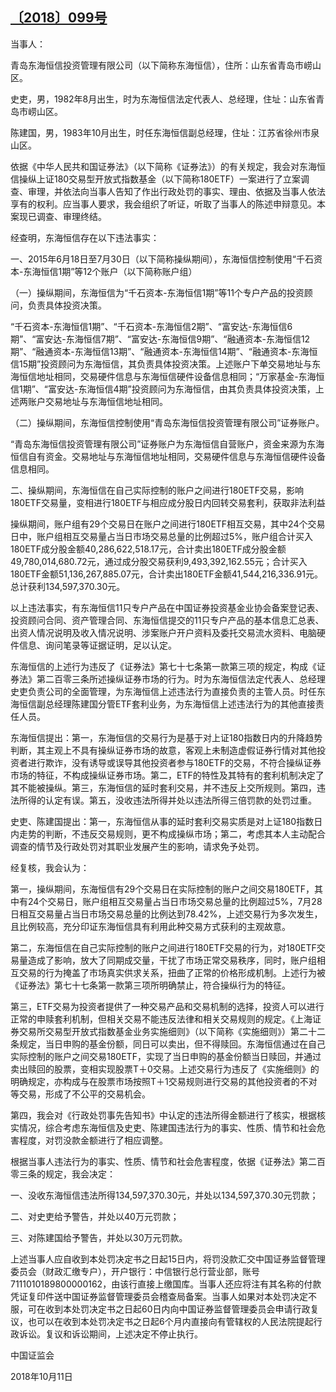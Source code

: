 ## [〔2018〕099号](http://www.csrc.gov.cn/pub/zjhpublic/G00306212/201810/t20181016_345326.htm)



当事人：

青岛东海恒信投资管理有限公司（以下简称东海恒信），住所：山东省青岛市崂山区。

史吏，男，1982年8月出生，时为东海恒信法定代表人、总经理，住址：山东省青岛市崂山区。

陈建国，男，1983年10月出生，时任东海恒信副总经理，住址：江苏省徐州市泉山区。

依据《中华人民共和国证券法》（以下简称《证券法》）的有关规定，我会对东海恒信操纵上证180交易型开放式指数基金（以下简称180ETF）一案进行了立案调查、审理，并依法向当事人告知了作出行政处罚的事实、理由、依据及当事人依法享有的权利。应当事人要求，我会组织了听证，听取了当事人的陈述申辩意见。本案现已调查、审理终结。

经查明，东海恒信存在以下违法事实：

一、2015年6月18日至7月30日（以下简称操纵期间），东海恒信控制使用“千石资本-东海恒信1期”等12个账户（以下简称账户组）

（一）操纵期间，东海恒信为“千石资本-东海恒信1期”等11个专户产品的投资顾问，负责具体投资决策。

“千石资本-东海恒信1期”、“千石资本-东海恒信2期”、“富安达-东海恒信6期”、“富安达-东海恒信7期”、“富安达-东海恒信9期”、“融通资本-东海恒信12期”、“融通资本-东海恒信13期”、“融通资本-东海恒信14期”、“融通资本-东海恒信15期”投资顾问为东海恒信，其负责具体投资决策。上述账户下单交易地址与东海恒信地址相同，交易硬件信息与东海恒信硬件设备信息相同；“万家基金-东海恒信1期”、“富安达-东海恒信4期”投资顾问为东海恒信，由其负责具体投资决策，上述两账户交易地址与东海恒信地址相同。

（二）操纵期间，东海恒信控制使用“青岛东海恒信投资管理有限公司”证券账户。

“青岛东海恒信投资管理有限公司”证券账户为东海恒信自营账户，资金来源为东海恒信自有资金。交易地址与东海恒信地址相同，交易硬件信息与东海恒信硬件设备信息相同。

二、操纵期间，东海恒信在自己实际控制的账户之间进行180ETF交易，影响180ETF交易量，变相进行180ETF与相应成分股日内回转交易套利，获取非法利益

操纵期间，账户组有29个交易日在账户之间进行180ETF相互交易，其中24个交易日中，账户组相互交易量占当日市场交易总量的比例超过5%，账户组合计买入180ETF成分股金额40,286,622,518.17元，合计卖出180ETF成分股金额49,780,014,680.72元，通过成分股交易获利9,493,392,162.55元；合计买入180ETF金额51,136,267,885.07元，合计卖出180ETF金额41,544,216,336.91元。总计获利134,597,370.30元。

以上违法事实，有东海恒信11只专户产品在中国证券投资基金业协会备案登记表、投资顾问合同、资产管理合同、东海恒信提交的11只专户产品的基本信息汇总表、出资人情况说明及收入情况说明、涉案账户开户资料及委托交易流水资料、电脑硬件信息、询问笔录等证据证明，足以认定。

东海恒信的上述行为违反了《证券法》第七十七条第一款第三项的规定，构成《证券法》第二百零三条所述操纵证券市场的行为。时为东海恒信法定代表人、总经理史吏负责公司的全面管理，为东海恒信上述违法行为直接负责的主管人员。时任东海恒信副总经理陈建国分管ETF套利业务，为东海恒信上述违法行为的其他直接责任人员。

东海恒信提出：第一，东海恒信的交易行为是基于对上证180指数日内的升降趋势判断，其主观上不具有操纵证券市场的故意，客观上未制造虚假证券行情对其他投资者进行欺诈，没有诱导或误导其他投资者参与180ETF的交易，不符合操纵证券市场的特征，不构成操纵证券市场。第二，ETF的特性及其特有的套利机制决定了其不能被操纵。第三，东海恒信的延时套利交易，并不违反上交所规则。第四，违法所得的认定有误。第五，没收违法所得并处以违法所得三倍罚款的处罚过重。

史吏、陈建国提出：第一，东海恒信从事的延时套利交易实质是对上证180指数日内走势的判断，不违反交易规则，更不构成操纵市场；第二，考虑其本人主动配合调查的情节及行政处罚对其职业发展产生的影响，请求免予处罚。

经复核，我会认为：

第一，操纵期间，东海恒信有29个交易日在实际控制的账户之间交易180ETF，其中有24个交易日，账户组相互交易量占当日市场交易总量的比例超过5%，7月28日相互交易量占当日市场交易总量的比例达到78.42%，上述交易行为多次发生，且比例较高，充分印证东海恒信具有利用此种交易方式获利的主观故意。

第二，东海恒信在自己实际控制的账户之间进行180ETF交易的行为，对180ETF交易量造成了影响，放大了同期成交量，干扰了市场正常交易秩序，同时，账户组相互交易的行为掩盖了市场真实供求关系，扭曲了正常的价格形成机制。上述行为被《证券法》第七十七条第一款第三项所明确禁止，符合操纵行为的特征。

第三，ETF交易为投资者提供了一种交易产品和交易机制的选择，投资人可以进行正常的申赎套利机制，但相关交易不能违反法律和相关交易规则的规定。《上海证券交易所交易型开放式指数基金业务实施细则》（以下简称《实施细则》）第二十二条规定，当日申购的基金份额，同日可以卖出，但不得赎回。东海恒信通过在自己实际控制的账户之间交易180ETF，实现了当日申购的基金份额当日赎回，并通过卖出赎回的股票，变相实现股票T＋0交易。上述交易行为违反了《实施细则》的明确规定，亦构成与在股票市场按照T＋1交易规则进行交易的其他投资者的不对等交易，形成了不公平的交易机会。

第四，我会对《行政处罚事先告知书》中认定的违法所得金额进行了核实，根据核实情况，综合考虑东海恒信及史吏、陈建国违法行为的事实、性质、情节和社会危害程度，对罚没款金额进行了相应调整。

根据当事人违法行为的事实、性质、情节和社会危害程度，依据《证券法》第二百零三条的规定，我会决定：

一、没收东海恒信违法所得134,597,370.30元，并处以134,597,370.30元罚款；

二、对史吏给予警告，并处以40万元罚款；

三、对陈建国给予警告，并处以30万元罚款。

上述当事人应自收到本处罚决定书之日起15日内，将罚没款汇交中国证券监督管理委员会（财政汇缴专户），开户银行：中信银行总行营业部，账号7111010189800000162，由该行直接上缴国库。当事人还应将注有其名称的付款凭证复印件送中国证券监督管理委员会稽查局备案。当事人如果对本处罚决定不服，可在收到本处罚决定书之日起60日内向中国证券监督管理委员会申请行政复议，也可以在收到本处罚决定书之日起6个月内直接向有管辖权的人民法院提起行政诉讼。复议和诉讼期间，上述决定不停止执行。









中国证监会      

2018年10月11日    

